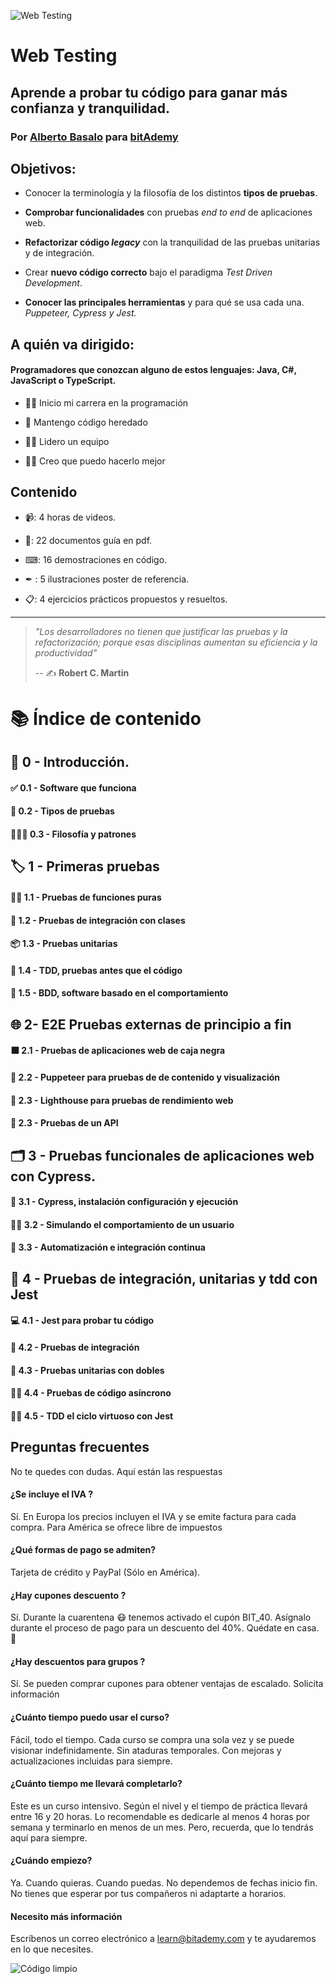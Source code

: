 ![Web Testing](../../static/images/portada_web-testing.png)

<div class="page"/>

# Web Testing

## Aprende a probar tu código para ganar más confianza y tranquilidad.

### Por [Alberto Basalo](https://www.linkedin.com/in/albertobasalo) para [bitAdemy](https://www.bitademy.com)

## Objetivos:

- Conocer la terminología y la filosofía de los distintos **tipos de pruebas**.

- **Comprobar funcionalidades** con pruebas _end to end_ de aplicaciones web.

- **Refactorizar código _legacy_** con la tranquilidad de las pruebas unitarias y de integración.

- Crear **nuevo código correcto** bajo el paradigma _Test Driven Development_.

- **Conocer las principales herramientas** y para qué se usa cada una. _Puppeteer, Cypress y Jest._

## A quién va dirigido:

#### Programadores que conozcan alguno de estos lenguajes: Java, C#, JavaScript o TypeScript.

- 👨‍💻 Inicio mi carrera en la programación

- 👴 Mantengo código heredado

- 🙋‍♂️ Lidero un equipo

- 👨‍💼 Creo que puedo hacerlo mejor

## Contenido

- 📹: 4 horas de videos.

- 📖: 22 documentos guía en pdf.

- ⌨: 16 demostraciones en código.

- ✒ : 5 ilustraciones poster de referencia.

- 📋: 4 ejercicios prácticos propuestos y resueltos.

---

> _"Los desarrolladores no tienen que justificar las pruebas y la refactorización; porque esas disciplinas aumentan su eficiencia y la productividad"_
>
> -- ✍️ **Robert C. Martin**

<div class="page"/>

# 📚 Índice de contenido

## 🏁 0 - Introducción.

#### ✅ 0.1 - Software que funciona

#### 🔀 0.2 - Tipos de pruebas

#### 👨🏼‍🏫 0.3 - Filosofía y patrones

## 🏷️ 1 - Primeras pruebas

#### 👼🏼 1.1 - Pruebas de funciones puras

#### 🧱 1.2 - Pruebas de integración con clases

#### 📦 1.3 - Pruebas unitarias

#### 🧬 1.4 - TDD, pruebas antes que el código

#### 🎪 1.5 - BDD, software basado en el comportamiento

<div class="page"/>

## 🌐 2- E2E Pruebas externas de principio a fin

#### ⬛ 2.1 - Pruebas de aplicaciones web de caja negra

#### 🎃 2.2 - Puppeteer para pruebas de de contenido y visualización

#### 🚢 2.3 - Lighthouse para pruebas de rendimiento web

#### 🧩 2.3 - Pruebas de un API

## 🗂️ 3 - Pruebas funcionales de aplicaciones web con Cypress.

#### 🌲 3.1 - Cypress, instalación configuración y ejecución

#### 👩🏼 3.2 - Simulando el comportamiento de un usuario

#### 🤖 3.3 - Automatización e integración continua

## 🔬 4 - Pruebas de integración, unitarias y tdd con Jest

#### 💻 4.1 - Jest para probar tu código

#### 🐎 4.2 - Pruebas de integración

#### 🎠 4.3 - Pruebas unitarias con dobles

#### 🏇🏼 4.4 - Pruebas de código asíncrono

#### 🏇🏼 4.5 - TDD el ciclo virtuoso con Jest

<div class="page"/>

## Preguntas frecuentes

No te quedes con dudas. Aquí están las respuestas

#### ¿Se incluye el IVA ?

Sí. En Europa los precios incluyen el IVA y se emite factura para cada compra.
Para América se ofrece libre de impuestos

#### ¿Qué formas de pago se admiten?

Tarjeta de crédito y PayPal (Sólo en América).

#### ¿Hay cupones descuento ?

Sí. Durante la cuarentena 😷 tenemos activado el cupón BIT_40. Asígnalo durante el proceso de pago para un descuento del 40%. Quédate en casa. 🏡

#### ¿Hay descuentos para grupos ?

Sí. Se pueden comprar cupones para obtener ventajas de escalado. Solicita información

#### ¿Cuánto tiempo puedo usar el curso?

Fácil, todo el tiempo. Cada curso se compra una sola vez y se puede visionar indefinidamente. Sin ataduras temporales. Con mejoras y actualizaciones incluidas para siempre.

#### ¿Cuánto tiempo me llevará completarlo?

Este es un curso intensivo. Según el nivel y el tiempo de práctica llevará entre 16 y 20 horas. Lo recomendable es dedicarle al menos 4 horas por semana y terminarlo en menos de un mes. Pero, recuerda, que lo tendrás aquí para siempre.

#### ¿Cuándo empiezo?

Ya. Cuando quieras. Cuando puedas. No dependemos de fechas inicio fin. No tienes que esperar por tus compañeros ni adaptarte a horarios.

#### Necesito más información

Escríbenos un correo electrónico a <learn@bitademy.com> y te ayudaremos en lo que necesites.

<div class="page"/>

![Código limpio](../../static/images/citas/0.2-clean-code.png)
